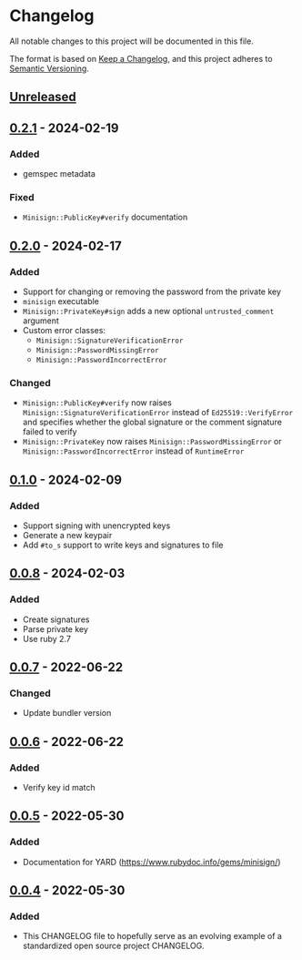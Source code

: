 # Changelog
All notable changes to this project will be documented in this file.

The format is based on [Keep a Changelog](https://keepachangelog.com/en/1.0.0/),
and this project adheres to [Semantic Versioning](https://semver.org/spec/v2.0.0.html).

## [Unreleased]

## [0.2.1] - 2024-02-19

### Added
- gemspec metadata

### Fixed
- `Minisign::PublicKey#verify` documentation

## [0.2.0] - 2024-02-17

### Added
- Support for changing or removing the password from the private key
- `minisign` executable
- `Minisign::PrivateKey#sign` adds a new optional `untrusted_comment` argument
- Custom error classes:
  - `Minisign::SignatureVerificationError`
  - `Minisign::PasswordMissingError`
  - `Minisign::PasswordIncorrectError`

### Changed
- `Minisign::PublicKey#verify` now raises `Minisign::SignatureVerificationError` instead of `Ed25519::VerifyError` and specifies whether the global signature or the comment signature failed to verify
- `Minisign::PrivateKey` now raises `Minisign::PasswordMissingError` or `Minisign::PasswordIncorrectError` instead of `RuntimeError`

## [0.1.0] - 2024-02-09

### Added
- Support signing with unencrypted keys
- Generate a new keypair
- Add `#to_s` support to write keys and signatures to file

## [0.0.8] - 2024-02-03

### Added
- Create signatures
- Parse private key
- Use ruby 2.7
  
## [0.0.7] - 2022-06-22

### Changed
- Update bundler version
  
## [0.0.6] - 2022-06-22

### Added
- Verify key id match

## [0.0.5] - 2022-05-30

### Added
- Documentation for YARD (https://www.rubydoc.info/gems/minisign/)

## [0.0.4] - 2022-05-30

### Added
- This CHANGELOG file to hopefully serve as an evolving example of a
  standardized open source project CHANGELOG.

[Unreleased]: https://github.com/jshawl/minisign/compare/v0.2.1...HEAD
[0.2.1]: https://github.com/jshawl/minisign/compare/v0.2.0...v0.2.1
[0.2.0]: https://github.com/jshawl/minisign/compare/v0.1.0...v0.2.0
[0.1.0]: https://github.com/jshawl/minisign/compare/v0.0.8...v0.1.0
[0.0.8]: https://github.com/jshawl/minisign/compare/v0.0.7...v0.0.8
[0.0.7]: https://github.com/jshawl/minisign/compare/v0.0.6...v0.0.7
[0.0.6]: https://github.com/jshawl/minisign/compare/v0.0.5...v0.0.6
[0.0.5]: https://github.com/jshawl/minisign/compare/v0.0.4...v0.0.5
[0.0.4]: https://github.com/jshawl/minisign/releases/tag/v0.0.4
